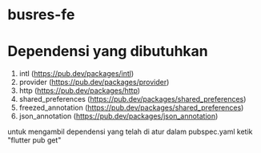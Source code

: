 # busres-fe

# Dependensi yang dibutuhkan
1. intl (https://pub.dev/packages/intl)
2. provider (https://pub.dev/packages/provider)
3. http (https://pub.dev/packages/http)
4. shared_preferences (https://pub.dev/packages/shared_preferences)
5. freezed_annotation (https://pub.dev/packages/shared_preferences)
6. json_annotation (https://pub.dev/packages/json_annotation)

untuk mengambil dependensi yang telah di atur dalam pubspec.yaml ketik "flutter pub get"